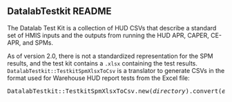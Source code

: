 ## DatalabTestkit README

The Datalab Test Kit is a collection of HUD CSVs that describe a standard set
of HMIS inputs and the outputs from running the HUD APR, CAPER, CE-APR, and SPMs.

As of version 2.0, there is not a standardized representation for the SPM results,
and the test kit contains a `.xlsx` containing the test results.
`DatalabTestkit::TestkitSpmXlsxToCsv` is a translator to generate CSVs in the
format used for Warehouse HUD report tests from the Excel file:

<pre>
DatalabTestkit::TestkitSpmXlsxToCsv.new(<i>directory</i>).convert(<i>excel_filename.xlsx</i>)
</pre>